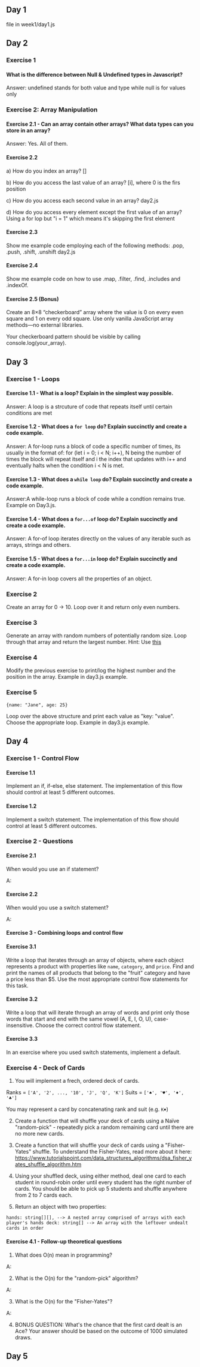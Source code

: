 
## Day 1



file in week1/day1.js



## Day 2

### Exercise 1
#### What is the difference between Null & Undefined types in Javascript? 

Answer: undefined stands for both value and type while null is for values only

### Exercise 2: Array Manipulation
#### Exercise 2.1 - Can an array contain other arrays? What data types can you store in an array? 

Answer: Yes. All of them.

#### Exercise 2.2

a) How do you index an array? 
    []

b) How do you access the last value of an array? 
    [i], where 0 is the firs position

c) How do you access each second value in an array? 
    day2.js

d) How do you access every element except the first value of an array? 
    Using a for lop but "i = 1" which means it's skipping the first element

#### Exercise 2.3

Show me example code employing each of the following methods: .pop, .push, .shift, .unshift
    day2.js

#### Exercise 2.4

Show me example code on how to use .map, .filter, .find, .includes and .indexOf.

#### Exercise 2.5 (Bonus)

Create an 8×8 “checkerboard” array where the value is 0 on every even square and 1 on every odd square. Use only vanilla JavaScript array methods—no external libraries.

Your checkerboard pattern should be visible by calling console.log(your_array). 


## Day 3

### Exercise 1 - Loops
#### Exercise 1.1 - What is a loop? Explain in the simplest way possible. 

Answer: A loop is a strcuture of code that repeats itself until certain conditions are met

#### Exercise 1.2 - What does a `for loop` do? Explain succinctly and create a code example.

Answer: A for-loop runs a block of code a specific number of times, its usually in the format of: for (let i = 0; i < N; i++), N being the number of times the block will repeat itself and i the index that updates with i++ and eventually halts when the condition i < N is met.

#### Exercise 1.3 - What does a `while loop` do? Explain succinctly and create a code example.

Answer:A while-loop runs a block of code while a condtion remains true. Example on Day3.js.

#### Exercise 1.4 - What does a `for...of` loop do? Explain succinctly and create a code example.

Answer: A for-of loop iterates directly on the values of any iterable such as arrays, strings and others.

#### Exercise 1.5 - What does a `for...in` loop do? Explain succinctly and create a code example.

Answer: A for-in loop covers all the properties of an object. 

### Exercise 2

Create an array for 0 -> 10. Loop over it and return only even numbers. 

### Exercise 3

Generate an array with random numbers of potentially random size. Loop through that array and return the largest number. 
Hint: Use [this](https://www.30secondsofcode.org/js/s/random-integer-array-in-range/#:~:text=You%20can%20use%20Array.,()%20to%20make%20them%20integers.)

### Exercise 4

Modify the previous exercise to print/log the highest number and the position in the array. Example in day3.js example.

### Exercise 5

`{name: "Jane", age: 25}`

Loop over the above structure and print each value as "key: "value". Choose the appropriate loop. Example in day3.js example.



## Day 4

### Exercise 1 - Control Flow
#### Exercise 1.1

Implement an if, if-else, else statement. 
The implementation of this flow should control at least 5 different outcomes. 

#### Exercise 1.2

Implement a switch statement. 
The implementation of this flow should control at least 5 different outcomes. 

### Exercise 2 - Questions
#### Exercise 2.1

When would you use an if statement? 

A: 

#### Exercise 2.2

When would you use a switch statement? 

A: 

#### Exercise 3 - Combining loops and control flow
#### Exercise 3.1

Write a loop that iterates through an array of objects, where each object represents a product with properties like `name`, `category`, and `price`. Find and print the names of all products that belong to the "fruit" category and have a price less than $5. Use the most appropriate control flow statements for this task.

#### Exercise 3.2

Write a loop that will iterate through an array of words and print only those words that start and end with the same vowel (A, E, I, O, U), case-insensitive. Choose the correct control flow statement.

#### Exercise 3.3

In an exercise where you used switch statements, implement a default. 

### Exercise 4 - Deck of Cards

1. You will implement a frech, ordered deck of cards. 

Ranks = `['A', '2', ..., '10', 'J', 'Q', 'K']`
Suits = `['♠', '♥', '♦', '♣']`

You may represent a card by concatenating rank and suit (e.g. `K♦`)

2. Create a function that will shuffle your deck of cards using a Naïve "random-pick" - repeatedly pick a random remaining card
until there are no more new cards. 

3. Create a function that will shuffle your deck of cards using a "Fisher-Yates" shuffle. To understand the Fisher-Yates, read more about
it here: https://www.tutorialspoint.com/data_structures_algorithms/dsa_fisher_yates_shuffle_algorithm.htm

4. Using your shuffled deck, using either method, deal one card to each student in round-robin order until every student has the right number
of cards. You should be able to pick up 5 students and shuffle anywhere from 2 to 7 cards each. 

5. Return an object with two properties: 

`
  hands: string[][], --> A nested array comprised of arrays with each player's hands
  deck: string[] --> An array with the leftover undealt cards in order
`

#### Exercise 4.1 - Follow-up theoretical questions

1. What does O(n) mean in programming? 

A: 

2. What is the O(n) for the "random-pick" algorithm? 

A: 

3. What is the O(n) for the "Fisher-Yates"? 

A: 

4. BONUS QUESTION: What's the chance that the first card dealt is an Ace? Your answer should be based on the outcome 
of 1000 simulated draws. 

## Day 5